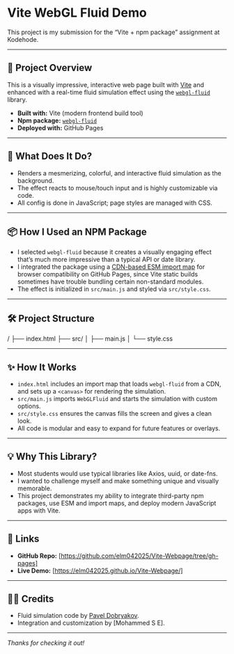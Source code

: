 # Vite WebGL Fluid Demo

This project is my submission for the “Vite + npm package” assignment at Kodehode.

---

## 🚀 Project Overview

This is a visually impressive, interactive web page built with [Vite](https://vitejs.dev/) and enhanced with a real-time fluid simulation effect using the [`webgl-fluid`](https://github.com/PavelDoGreat/WebGL-Fluid-Simulation) library.

-  **Built with:** Vite (modern frontend build tool)
-  **Npm package:** [`webgl-fluid`](https://www.npmjs.com/package/webgl-fluid)
-  **Deployed with:** GitHub Pages

---

## 🌈 What Does It Do?

-  Renders a mesmerizing, colorful, and interactive fluid simulation as the background.
-  The effect reacts to mouse/touch input and is highly customizable via code.
-  All config is done in JavaScript; page styles are managed with CSS.

---

## 📦 How I Used an NPM Package

-  I selected `webgl-fluid` because it creates a visually engaging effect that’s much more impressive than a typical API or date library.
-  I integrated the package using a [CDN-based ESM import map](https://developer.mozilla.org/en-US/docs/Web/HTML/Element/script/type/importmap) for browser compatibility on GitHub Pages, since Vite static builds sometimes have trouble bundling certain non-standard modules.
-  The effect is initialized in `src/main.js` and styled via `src/style.css`.

---

## 🛠️ Project Structure

/
├── index.html
├── src/
│ ├── main.js
│ └── style.css

---

## ✨ How It Works

-  `index.html` includes an import map that loads `webgl-fluid` from a CDN, and sets up a `<canvas>` for rendering the simulation.
-  `src/main.js` imports `WebGLFluid` and starts the simulation with custom options.
-  `src/style.css` ensures the canvas fills the screen and gives a clean look.
-  All code is modular and easy to expand for future features or overlays.

---

## 💡 Why This Library?

-  Most students would use typical libraries like Axios, uuid, or date-fns.
-  I wanted to challenge myself and make something unique and visually memorable.
-  This project demonstrates my ability to integrate third-party npm packages, use ESM and import maps, and deploy modern JavaScript apps with Vite.

---

## 🔗 Links

-  **GitHub Repo:** [https://github.com/elm042025/Vite-Webpage/tree/gh-pages]
-  **Live Demo:** [https://elm042025.github.io/Vite-Webpage/]

---

## 🧑‍💻 Credits

-  Fluid simulation code by [Pavel Dobryakov](https://github.com/PavelDoGreat/WebGL-Fluid-Simulation).
-  Integration and customization by [Mohammed S E].

---

_Thanks for checking it out!_
